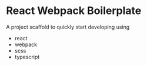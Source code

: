 # React Webpack Boilerplate

A project scaffold to quickly start developing using

- react
- webpack
- scss
- typescript
